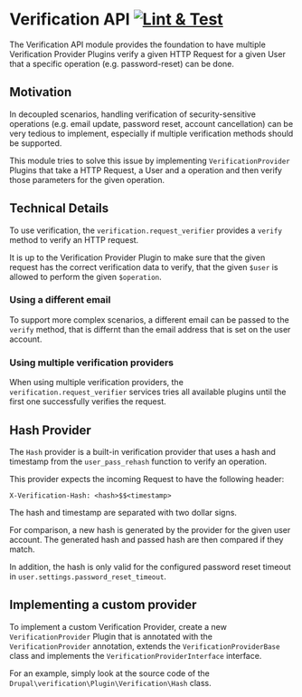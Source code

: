 # Verification API [![Lint & Test](https://github.com/wunderwerkio/drupal-verification/actions/workflows/main.yml/badge.svg)](https://github.com/wunderwerkio/drupal-verification/actions/workflows/main.yml)

The Verification API module provides the foundation to have multiple Verification Provider Plugins verify a given HTTP Request for a given User that a specific operation (e.g. password-reset) can be done.

## Motivation

In decoupled scenarios, handling verification of security-sensitive operations (e.g. email update, password reset, account cancellation) can be very tedious to implement, especially if multiple verification methods should be supported.

This module tries to solve this issue by implementing `VerificationProvider` Plugins that take a HTTP Request, a User and a operation and then verify those parameters for the given operation.

## Technical Details

To use verification, the `verification.request_verifier` provides a `verify` method to verify an HTTP request.

It is up to the Verification Provider Plugin to make sure that the given request has the correct verification data to
verify, that the given `$user` is allowed to perform the given `$operation`.

### Using a different email

To support more complex scenarios, a different email can be passed to the `verify` method, that is differnt than the email
address that is set on the user account.

### Using multiple verification providers

When using multiple verification providers, the `verification.request_verifier` services tries all available plugins
until the first one successfully verifies the request.

## Hash Provider

The `Hash` provider is a built-in verification provider that uses a hash and timestamp from the `user_pass_rehash` function to verify an operation.

This provider expects the incoming Request to have the following header:

`X-Verification-Hash: <hash>$$<timestamp>`

The hash and timestamp are separated with two dollar signs.

For comparison, a new hash is generated by the provider for the given user account.
The generated hash and passed hash are then compared if they match.

In addition, the hash is only valid for the configured password
reset timeout in `user.settings.password_reset_timeout`.

## Implementing a custom provider

To implement a custom Verification Provider, create a new `VerificationProvider` Plugin that
is annotated with the `VerificationProvider` annotation, extends the `VerificationProviderBase` class
and implements the `VerificationProviderInterface` interface.

For an example, simply look at the source code of the `Drupal\verification\Plugin\Verification\Hash` class.
